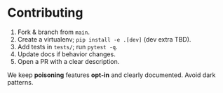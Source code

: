# Contributing

1. Fork & branch from `main`.
2. Create a virtualenv; `pip install -e .[dev]` (dev extra TBD).
3. Add tests in `tests/`; run `pytest -q`.
4. Update docs if behavior changes.
5. Open a PR with a clear description.

We keep **poisoning** features **opt-in** and clearly documented. Avoid dark patterns.